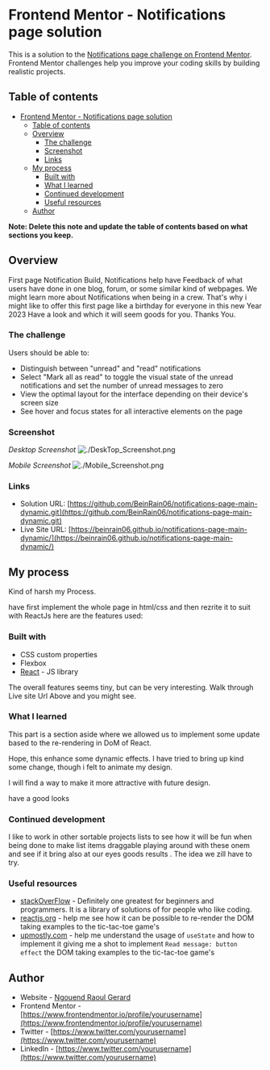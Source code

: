 # Frontend Mentor - Notifications page solution

This is a solution to the [Notifications page challenge on Frontend Mentor](https://www.frontendmentor.io/challenges/notifications-page-DqK5QAmKbC). Frontend Mentor challenges help you improve your coding skills by building realistic projects.

## Table of contents

- [Frontend Mentor - Notifications page solution](#frontend-mentor---notifications-page-solution)
  - [Table of contents](#table-of-contents)
  - [Overview](#overview)
    - [The challenge](#the-challenge)
    - [Screenshot](#screenshot)
    - [Links](#links)
  - [My process](#my-process)
    - [Built with](#built-with)
    - [What I learned](#what-i-learned)
    - [Continued development](#continued-development)
    - [Useful resources](#useful-resources)
  - [Author](#author)

**Note: Delete this note and update the table of contents based on what sections you keep.**

## Overview

First page Notification Build, Notifications help have Feedback of what users have done in one blog, forum, or some similar kind of webpages. We might learn more about Notifications when being in a crew.
That's why i might like to offer this first page like a birthday for everyone in this new Year 2023
Have a look and which it will seem goods for you.
Thanks You.

### The challenge

Users should be able to:

- Distinguish between "unread" and "read" notifications
- Select "Mark all as read" to toggle the visual state of the unread notifications and set the number of unread messages to zero
- View the optimal layout for the interface depending on their device's screen size
- See hover and focus states for all interactive elements on the page

### Screenshot

_Desktop Screenshot_
![./DeskTop_Screenshot.png](./screenshot.jpg)

_Mobile Screenshot_
![./Mobile_Screenshot.png](./screenshot.jpg)

### Links

- Solution URL: [https://github.com/BeinRain06/notifications-page-main-dynamic.git](https://github.com/BeinRain06/notifications-page-main-dynamic.git)
- Live Site URL: [https://beinrain06.github.io/notifications-page-main-dynamic/](https://beinrain06.github.io/notifications-page-main-dynamic/)

## My process

Kind of harsh my Process.

have first implement the whole page in html/css and then rezrite it to suit with ReactJs
here are the features used:

### Built with

- CSS custom properties
- Flexbox
- [React](https://reactjs.org/) - JS library

The overall features seems tiny, but can be very interesting.
Walk through Live site Url Above and you might see.

### What I learned

This part is a section aside where we allowed us to implement some update based to the re-rendering in DoM of React.

Hope, this enhance some dynamic effects. I have tried to bring up kind some change, though i felt to animate my design.

I will find a way to make it more attractive with future design.

have a good looks

### Continued development

I like to work in other sortable projects lists to see how it will be fun when being done to make list items draggable playing around with these onem and see if it bring also at our eyes goods results . The idea we zill have to try.

### Useful resources

- [stackOverFlow](https://www.example.com) - Definitely one greatest for beginners and programmers. It is a library of solutions of for people who like coding.
- [reactjs.org](https://reactjs.org/tutorial/tutorial.html) - help me see how it can be possible to re-render the DOM taking examples to the tic-tac-toe game's
- [upmostly.com](https://upmostly.com/tutorials/simplifying-react-state-and-the-usestate-hook) - help me understand the usage of `useState` and how to implement it giving me a shot to implement `Read message: button effect` the DOM taking examples to the tic-tac-toe game's

## Author

- Website - [Ngouend Raoul Gerard](https://www.your-site.com)
- Frontend Mentor - [https://www.frontendmentor.io/profile/yourusername](https://www.frontendmentor.io/profile/yourusername)
- Twitter - [https://www.twitter.com/yourusername](https://www.twitter.com/yourusername)
- LinkedIn - [https://www.twitter.com/yourusername](https://www.twitter.com/yourusername)
